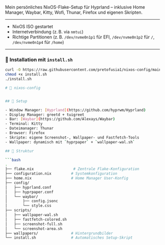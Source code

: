 Mein persönliches NixOS-Flake-Setup für Hyprland – inklusive Home Manager, Waybar, Kitty, Wofi, Thunar, Firefox und eigenen Skripten.

---

- NixOS ISO gestartet
- Internetverbindung (z. B. via `nmtui`)
- Richtige Partitionen (z. B. `/dev/nvme0n1p1` für EFI, `/dev/nvme0n1p2` für `/`, `/dev/nvme0n1p4` für `/home`)

---

### 🔧 Installation mit `install.sh`

```bash
curl -O https://raw.githubusercontent.com/pretofusia1/nixos-config/main/install.sh
chmod +x install.sh
./install.sh

# 🧊 nixos-config


## 🔧 Setup

- Window Manager: [Hyprland](https://github.com/hyprwm/Hyprland)
- Display Manager: greetd + tuigreet
- Bar: [Waybar](https://github.com/Alexays/Waybar)
- Terminal: Kitty
- Dateimanager: Thunar
- Browser: Firefox
- Skripte: eigene Screenshot-, Wallpaper- und Fastfetch-Tools
- Wallpaper: dynamisch mit `hyprpaper` + `wallpaper-wal.sh`

## 📁 Struktur

```bash
.
├── flake.nix                  # Zentrale Flake-Konfiguration
├── configuration.nix         # Systemkonfiguration
├── home.nix                  # Home Manager User-Konfig
├── config/
│   ├── hyprland.conf
│   ├── hyprpaper.conf
│   └── waybar/
│       ├── config.jsonc
│       └── style.css
├── scripts/
│   ├── wallpaper-wal.sh
│   ├── fastfetch-colored.sh
│   ├── screenshot-full.sh
│   └── screenshot-area.sh
├── wallpapers/               # Hintergrundbilder
└── install.sh                # Automatisches Setup-Skript
